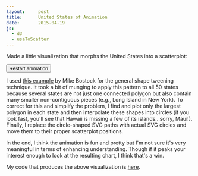 ```yaml
---
layout:     post
title:      United States of Animation
date:       2015-04-19
js:
  - d3
  - usaToScatter
---
```


Made a little visualization that morphs the United States into a scatterplot:

<div class="mb2" id="viz-usa-to-scatter">
  <div class="svg-holder">
  </div>
  <button type="button" id="restart-usa-scatter">Restart animation</button>
</div>

I used [this example][bostock_ex] by Mike Bostock for the general shape tweening
technique. It took a bit of munging to apply this pattern to all 50 states
because several states are not just one connected polygon but also contain many
smaller non-contiguous pieces (e.g., Long Island in New York). To correct for
this and simplify the problem, I find and plot only the largest polygon in each
state and then interpolate these shapes into circles (if you look fast, you'll
see that Hawaii is missing a few of its islands...sorry, Maui!). Finally, I
replace the circle-shaped SVG paths with actual SVG circles and move them to
their proper scatterplot positions.

In the end, I think the animation is fun and pretty but I'm not sure it's very
meaningful in terms of enhancing understanding. Though if it peaks your interest
enough to look at the resulting chart, I think that's a win.

My code that produces the above visualization is [here][code].

[bostock_ex]: http://bl.ocks.org/mbostock/3081153
[code]: https://gist.github.com/brendansudol/16f4b48e771071c8c559
